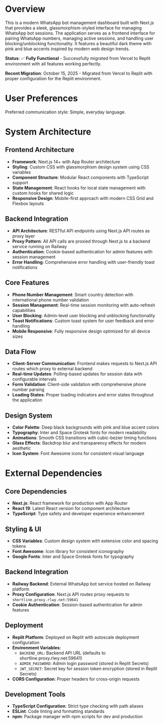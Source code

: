 # Overview

This is a modern WhatsApp bot management dashboard built with Next.js that provides a sleek, glassmorphism-styled interface for managing WhatsApp bot sessions. The application serves as a frontend interface for pairing WhatsApp numbers, managing active sessions, and handling user blocking/unblocking functionality. It features a beautiful dark theme with pink and blue accents inspired by modern web design trends.

**Status**: ✅ **Fully Functional** - Successfully migrated from Vercel to Replit environment with all features working perfectly.

**Recent Migration**: October 15, 2025 - Migrated from Vercel to Replit with proper configuration for the Replit environment.

# User Preferences

Preferred communication style: Simple, everyday language.

# System Architecture

## Frontend Architecture
- **Framework**: Next.js 14+ with App Router architecture
- **Styling**: Custom CSS with glassmorphism design system using CSS variables
- **Component Structure**: Modular React components with TypeScript support
- **State Management**: React hooks for local state management with custom hooks for shared logic
- **Responsive Design**: Mobile-first approach with modern CSS Grid and Flexbox layouts

## Backend Integration
- **API Architecture**: RESTful API endpoints using Next.js API routes as proxy layer
- **Proxy Pattern**: All API calls are proxied through Next.js to a backend service running on Railway
- **Authentication**: Cookie-based authentication for admin features with session management
- **Error Handling**: Comprehensive error handling with user-friendly toast notifications

## Core Features
- **Phone Number Management**: Smart country detection with international phone number validation
- **Session Management**: Real-time session monitoring with auto-refresh capabilities
- **User Blocking**: Admin-level user blocking and unblocking functionality
- **Toast Notifications**: Custom toast system for user feedback and error handling
- **Mobile Responsive**: Fully responsive design optimized for all device sizes

## Data Flow
- **Client-Server Communication**: Frontend makes requests to Next.js API routes which proxy to external backend
- **Real-time Updates**: Polling-based updates for session data with configurable intervals
- **Form Validation**: Client-side validation with comprehensive phone number parsing
- **Loading States**: Proper loading indicators and error states throughout the application

## Design System
- **Color Palette**: Deep black backgrounds with pink and blue accent colors
- **Typography**: Inter and Space Grotesk fonts for modern readability
- **Animations**: Smooth CSS transitions with cubic-bezier timing functions
- **Glass Effects**: Backdrop blur and transparency effects for modern aesthetic
- **Icon System**: Font Awesome icons for consistent visual language

# External Dependencies

## Core Dependencies
- **Next.js**: React framework for production with App Router
- **React 19**: Latest React version for component architecture
- **TypeScript**: Type safety and developer experience enhancement

## Styling & UI
- **CSS Variables**: Custom design system with extensive color and spacing tokens
- **Font Awesome**: Icon library for consistent iconography
- **Google Fonts**: Inter and Space Grotesk fonts for typography

## Backend Integration
- **Railway Backend**: External WhatsApp bot service hosted on Railway platform
- **Proxy Configuration**: Next.js API routes proxy requests to `shortline.proxy.rlwy.net:59641`
- **Cookie Authentication**: Session-based authentication for admin features

## Deployment
- **Replit Platform**: Deployed on Replit with autoscale deployment configuration
- **Environment Variables**: 
  - `BACKEND_URL`: Backend API URL (defaults to shortline.proxy.rlwy.net:59641)
  - `ADMIN_PASSWORD`: Admin login password (stored in Replit Secrets)
  - `JWT_SECRET`: Secret key for session token encryption (stored in Replit Secrets)
- **CORS Configuration**: Proper headers for cross-origin requests

## Development Tools
- **TypeScript Configuration**: Strict type checking with path aliases
- **ESLint**: Code linting and formatting standards
- **npm**: Package manager with npm scripts for dev and production
